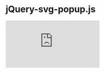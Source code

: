 # jQuery-svg-popup.js

![jQuery-svg-popup.js demo jpg](http://tsumbaluk.in.ua/connectors/system/phpthumb.php?w=400&h=400&aoe=0&far=0&src=design/img/jQuery-svg-popup.jpg&wctx=web&source=1)
